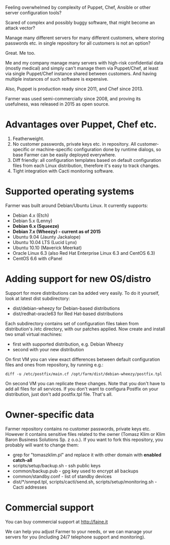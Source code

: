 Feeling overwhelmed by complexity of Puppet, Chef, Ansible or other server configuration
tools?

Scared of complex and possibly buggy software, that might become an attack vector?

Manage many different servers for many different customers, where storing passwords etc.
in single repository for all customers is not an option?

Great. Me too.


Me and my company manage many servers with high-risk confidential data (mostly medical)
and simply can't manage them via Puppet/Chef, at least via single Puppet/Chef instance
shared between customers. And having multiple instances of such software is expensive.

Also, Puppet is production ready since 2011, and Chef since 2013.

Farmer was used semi-commercially since 2008, and proving its usefulness, was released
in 2015 as open source.


# Advantages over Puppet, Chef etc.

1. Featherweight.
2. No customer passwords, private keys etc. in repository. All customer-specific or
machine-specific configuration done by runtime dialogs, so base Farmer can be easily
deployed everywhere.
3. Diff friendly: all configuration templates based on default configuration files
from each Linux distribution, therefore it's easy to track changes.
4. Tight integration with Cacti monitoring software.


# Supported operating systems

Farmer was built around Debian/Ubuntu Linux. It currently supports:

- Debian 4.x (Etch)
- Debian 5.x (Lenny)
- **Debian 6.x (Squeeze)**
- **Debian 7.x (Wheezy) - current as of 2015**
- Ubuntu 9.04 (Jaunty Jackalope)
- Ubuntu 10.04 LTS (Lucid Lynx)
- Ubuntu 10.10 (Maverick Meerkat)
- Oracle Linux 6.3 (also Red Hat Enterprise Linux 6.3 and CentOS 6.3)
- CentOS 6.6 with cPanel


# Adding support for new OS/distro

Support for more distributions can ba added very easily. To do it yourself, look at
latest dist subdirectory:

- dist/debian-wheezy for Debian-based distributions
- dist/redhat-oracle63 for Red Hat-based distributions

Each subdirectory contains set of configuration files taken from distribution's
/etc directory, with our patches applied. Now create and install two small virtual
machines:

- first with supported distribution, e.g. Debian Wheezy
- second with your new distribution

On first VM you can view exact differences between default configuration files
and ones from repository, by running e.g.:

```
diff -u /etc/postfix/main.cf /opt/farm/dist/debian-wheezy/postfix.tpl
```

On second VM you can replicate these changes. Note that you don't have to add
all files for all services. If you don't want to configura Postfix on your
distribution, just don't add postfix.tpl file. That's all.


# Owner-specific data

Farmer repository contains no customer passwords, private keys etc. However it
contains sensitive files related to the owner (Tomasz Klim or Klim Baron Business
Solutions Sp. z o.o.). If you want to fork this repository, you probably will
want to change them:

- grep for "tomaszklim.pl" and replace it with other domain with **enabled catch-all**
- scripts/setup/backup.sh - ssh public keys
- common/backup.pub - gpg key used to encrypt all backups
- common/standby.conf - list of standby devices
- dist/*/snmpd.tpl, scripts/cacti/send.sh, scripts/setup/monitoring.sh - Cacti addresses


# Commercial support

You can buy commercial support at http://fajne.it

We can help you adjust Farmer to your needs, or we can manage your servers for
you (including 24/7 telephone support and monitoring).
